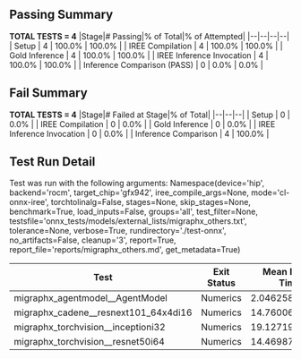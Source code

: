 ## Passing Summary

**TOTAL TESTS = 4**
|Stage|# Passing|% of Total|% of Attempted|
|--|--|--|--|
| Setup | 4 | 100.0% | 100.0% |
| IREE Compilation | 4 | 100.0% | 100.0% |
| Gold Inference | 4 | 100.0% | 100.0% |
| IREE Inference Invocation | 4 | 100.0% | 100.0% |
| Inference Comparison (PASS) | 0 | 0.0% | 0.0% |
## Fail Summary

**TOTAL TESTS = 4**
|Stage|# Failed at Stage|% of Total|
|--|--|--|
| Setup | 0 | 0.0% |
| IREE Compilation | 0 | 0.0% |
| Gold Inference | 0 | 0.0% |
| IREE Inference Invocation | 0 | 0.0% |
| Inference Comparison | 4 | 100.0% |
## Test Run Detail
Test was run with the following arguments:
Namespace(device='hip', backend='rocm', target_chip='gfx942', iree_compile_args=None, mode='cl-onnx-iree', torchtolinalg=False, stages=None, skip_stages=None, benchmark=True, load_inputs=False, groups='all', test_filter=None, testsfile='onnx_tests/models/external_lists/migraphx_others.txt', tolerance=None, verbose=True, rundirectory='./test-onnx', no_artifacts=False, cleanup='3', report=True, report_file='reports/migraphx_others.md', get_metadata=True)

| Test | Exit Status | Mean Benchmark Time (ms) | Notes |
|--|--|--|--|
| migraphx_agentmodel__AgentModel | Numerics | 2.0462581482457844 | |
| migraphx_cadene__resnext101_64x4di16 | Numerics | 14.760067450374157 | |
| migraphx_torchvision__inceptioni32 | Numerics | 19.127196305104203 | |
| migraphx_torchvision__resnet50i64 | Numerics | 14.469878125593675 | |
